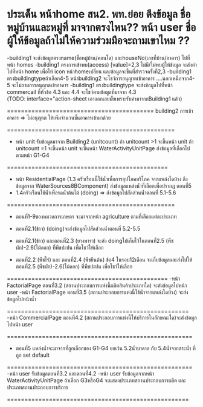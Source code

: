 ประเด็น
หน้าhome สน2. พท.ย่อย ดึงข้อมูล ชื่อหมู่บ้านและหมู่ที่ มาจากตรงไหน??
หน้า user ชื่อผู้ให้ข้อมูลถ้าไม่ให้ความร่วมมือจะถามเขาไหม ??
=======================================================
-building1 จะส่งข้อมูลตรงname(ชื่อหมู่บ้าน/คอนโด) และhouseNo(เลขที่บ้าน/อาคาร) ไปที่หน้า homes
-building1 ตรงการเข้าพบ(access)
[value]=2,3 ไม่มี/ไม่พบผู้ให้ข้อมูล จะส่งค่าไปที่หน้า home เพื่อให้ icon หน้าhomeเปลี่ยน และข้อมูลจะขึ้นที่สำรวจครั้งที่2,3
-building1 ตรงbuildingtypeถ้าเลือก4-5 หน้าbuilding2 จะโชว์การอนุญาตเข้าอาคาร ....นอกเหนือจาก4-5 จะไม่ถามการอนุญาตเข้าอาคาร
-building1 ตรงbuildingtype จะส่งข้อมูลไปที่หน้า commercail ที่หัวข้อ 4.3 และ 4.4 จะโชว์ตามข้อมูลที่มาจาก 4.3  
(TODO: interface="action-sheet เอาออกเลยมั้ยเพราะรับค่ามาจากBuilding1 แล้ว)

==========================================
building2 การเข้าอาคาร => ไม่อนุญาต  ให้เพิ่มจำนวนชั้นอาคารเข้ามาด้วย

================================================ 
- หน้า unit รับข้อมูลมาจาก Building2 (unitcount)
ถ้า unitcount >1 จะขึ้นหน้า unit
ถ้า unitcount =1 จะขึ้นหน้า unit จะขึ้นหน้า WaterActivityUnitPage ส่งข้อมูลที่เลือกไปตามหน้า  G1-G4

==============================================
- หน้า ResidentialPage (1.3 ครัวเรือนนี้ใช้น้ำเพื่อการอุปโภคบริโภค จากแหล่งใดบ้าง ดึงข้อมูลจาก WaterSources8BComponent)
ส่งข้อมูลแหล่งน้ำที่เลือกเพื่อปรากฎ ตอนที่5 
- 1.4ครัวเรือนใช้น้ำเพื่อรดน้ำต้นไม้ (doing) => ส่งข้อมูลไปสัดส่วนน้ำตอนที่ 5.1-5.6

================================================
- ตอนที่1-9ของหมวดการเกษตร จะมาจากหน้า agriculture ตามที่เลือกแต่ละประเภท

- ตอนที่2.1(ข้าว) (doing)จะส่งข้อมูลไปสัดส่วนน้ำตอนที่ 5.2-5.5
- ตอนที่2.1(ข้าว) และตอนที่2.3 (ยางพารา) จะส่ง doingไปเก็บไว้ในตอนที่2.5 (พืชผัก)-2.6(ไม้ดอก) ที่พืชปะปน เพื่อโชว์ให้เลือก
- ตอนที่2.2 (พืชไร่) และ ตอนที่2.4 (พืชยืนต้น) ข้อ4 ในรอบ12เดือน จะเก็บข้อมูลและส่งไปให้ตอนที่2.5 (พืชผัก)-2.6(ไม้ดอก) ที่พืชปะปน เพื่อโชว์ให้เลือก

==============================================
-หน้า FactorialPage ตอนที่3.2 (สถานประกอบการแห่งนี้ผลิตสินค้าประเภทใด) จะส่งข้อมูลไปหน้า user
-หน้า FactorialPage ตอนที่3.5 (สถานประกอบการแห่งนี้ใช้น้ำจากแหล่งใดบ้าง) จะส่งข้อมูลไปหน้าน้ำ

====================================================
-หน้า CommercialPage ตอนที่4.2 (สถานประกอบการแห่งนี้ให้บริการในลักษณะใด)จะส่งข้อมูลไปหน้า user

=====================================================
- ตอนที่5 แหล่งน้ำจะมาจากที่ถูกเลือกของ  G1-G4 ยกเว้น 5.2น้ำบาดาล กับ 5.4น้ำจากสระน้ำ ที่ถูก set default

=====================================================
-หน้า user รับข้อมูลตอนที่3.2 และตอนที่4.2
-หน้า user รับข้อมูลจากหน้า WaterActivityUnitPage ถ้าเลือก G3หรือG4 จะแสดงประเภทสถานประกอบการผลิต และ ประเภทสถานประกอบการบริการ

====================================================
